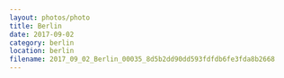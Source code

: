 ```yaml
---
layout: photos/photo
title: Berlin
date: 2017-09-02
category: berlin
location: berlin
filename: 2017_09_02_Berlin_00035_8d5b2dd90dd593fdfdb6fe3fda8b2668
---
```

